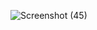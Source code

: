 ![Screenshot (45)](https://github.com/Digvijaysingh0707/Data_Visualization_Assignment/assets/47813702/fa63d051-dbc1-43b3-a1b1-df8b3bcaa889)
